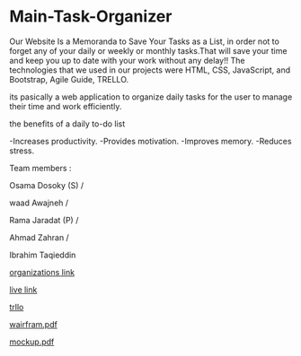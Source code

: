 # Main-Task-Organizer

Our Website Is a Memoranda to Save Your Tasks as a List, in order not to forget any of your daily or weekly or monthly tasks.That will save your time and keep you up to date with your work without any delay!! The technologies that we used in our projects were HTML, CSS, JavaScript, and Bootstrap, Agile Guide, TRELLO.

its pasically a web application to organize daily tasks for the user to manage their time and work efficiently.

 the benefits of a daily to-do list
 
-Increases productivity. 
-Provides motivation. 
-Improves memory. 
-Reduces stress. 


Team members :

Osama Dosoky (S) /

waad Awajneh /

Rama Jaradat (P) / 

Ahmad Zahran /

Ibrahim Taqieddin


[organizations link](https://task-organizer.github.io/Main-Task-Organizer/)

[live link](https://osamadasooky.github.io/task-orgnization/)

[trllo](https://trello.com/b/YStX5fIr/project)

[wairfram.pdf](https://github.com/Task-Organizer/Main-Task-Organizer/files/9442271/wairfram.pdf)

[mockup.pdf](https://github.com/Task-Organizer/Main-Task-Organizer/files/9442273/mockup.pdf)
